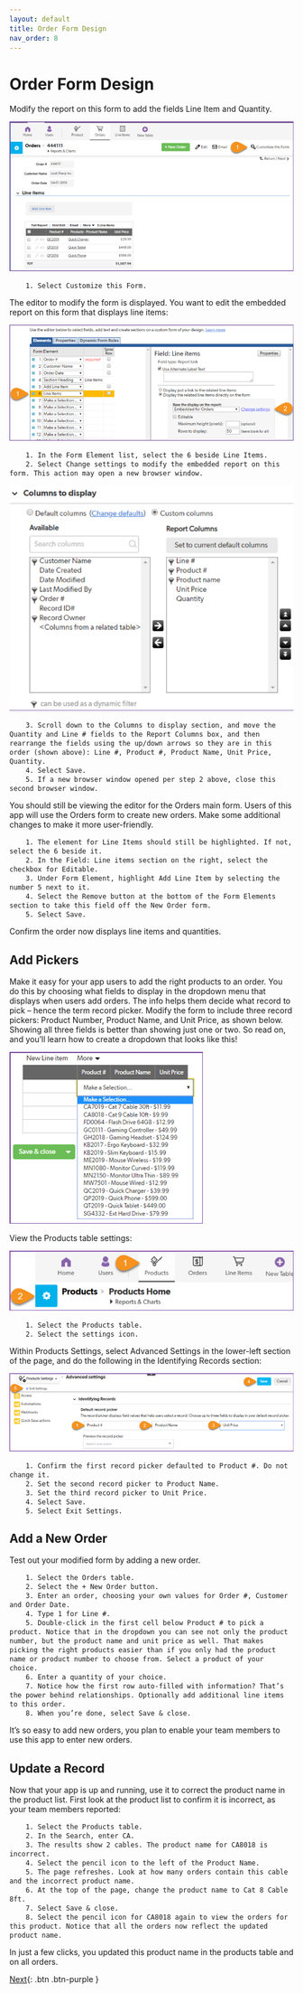 ```yaml
---
layout: default
title: Order Form Design
nav_order: 8
---
```


# Order Form Design

Modify the report on this form to add the fields Line Item and Quantity.

![](assets/images/lineItemsForm.png)

~~~
    1. Select Customize this Form.
~~~

The editor to modify the form is displayed. You want to edit the embedded report on this form that displays line items:

![](assets/images/lineItemsMod.png)

~~~
    1. In the Form Element list, select the 6 beside Line Items.
    2. Select Change settings to modify the embedded report on this form. This action may open a new browser window.
~~~

![](assets/images/lineItemsCol.png)

~~~
    3. Scroll down to the Columns to display section, and move the Quantity and Line # fields to the Report Columns box, and then rearrange the fields using the up/down arrows so they are in this order (shown above): Line #, Product #, Product Name, Unit Price, Quantity. 
    4. Select Save.
    5. If a new browser window opened per step 2 above, close this second browser window. 
~~~

You should still be viewing the editor for the Orders main form. Users of this app will use the Orders form to create new orders. Make some additional changes to make it more user-friendly.

~~~
    1. The element for Line Items should still be highlighted. If not, select the 6 beside it. 
    2. In the Field: Line items section on the right, select the checkbox for Editable.  
    3. Under Form Element, highlight Add Line Item by selecting the number 5 next to it. 
    4. Select the Remove button at the bottom of the Form Elements section to take this field off the New Order form. 
    5. Select Save.
~~~

Confirm the order now displays line items and quantities. 
 
## Add Pickers
Make it easy for your app users to add the right products to an order. You do this by choosing what fields to display in the dropdown menu that displays when users add orders. The info helps them decide what record to pick – hence the term record picker. Modify the form to include three record pickers: Product Number, Product Name, and Unit Price, as shown below. Showing all three fields is better than showing just one or two. So read on, and you’ll learn how to create a dropdown that looks like this!

![](assets/images/productPicker.png)

View the Products table settings:

![](assets/images/productsTableSettings.png)

~~~
    1. Select the Products table.
    2. Select the settings icon.
~~~

Within Products Settings, select Advanced Settings in the lower-left section of the page, and do the following in the Identifying Records section:

![](assets/images/productsTableSettingsAdv.png)

~~~
    1. Confirm the first record picker defaulted to Product #. Do not change it. 
    2. Set the second record picker to Product Name.
    3. Set the third record picker to Unit Price. 
    4. Select Save.
    5. Select Exit Settings. 
~~~

## Add a New Order

Test out your modified form by adding a new order.

~~~
    1. Select the Orders table.
    2. Select the + New Order button.
    3. Enter an order, choosing your own values for Order #, Customer and Order Date. 
    4. Type 1 for Line #.
    5. Double-click in the first cell below Product # to pick a product. Notice that in the dropdown you can see not only the product number, but the product name and unit price as well. That makes picking the right products easier than if you only had the product name or product number to choose from. Select a product of your choice.
    6. Enter a quantity of your choice. 
    7. Notice how the first row auto-filled with information? That’s the power behind relationships. Optionally add additional line items to this order. 
    8. When you’re done, select Save & close.
~~~

It’s so easy to add new orders, you plan to enable your team members to use this app to enter new orders.

## Update a Record

Now that your app is up and running, use it to correct the product name in the product list. First look at the product list to confirm it is incorrect, as your team members reported:

~~~
    1. Select the Products table.
    2. In the Search, enter CA.
    3. The results show 2 cables. The product name for CA8018 is incorrect. 
    4. Select the pencil icon to the left of the Product Name. 
    5. The page refreshes. Look at how many orders contain this cable and the incorrect product name.
    6. At the top of the page, change the product name to Cat 8 Cable 8ft.
    7. Select Save & close.
    8. Select the pencil icon for CA8018 again to view the orders for this product. Notice that all the orders now reflect the updated product name. 
~~~

In just a few clicks, you updated this product name in the products table and on all orders. 

[Next](report.html){: .btn .btn-purple }